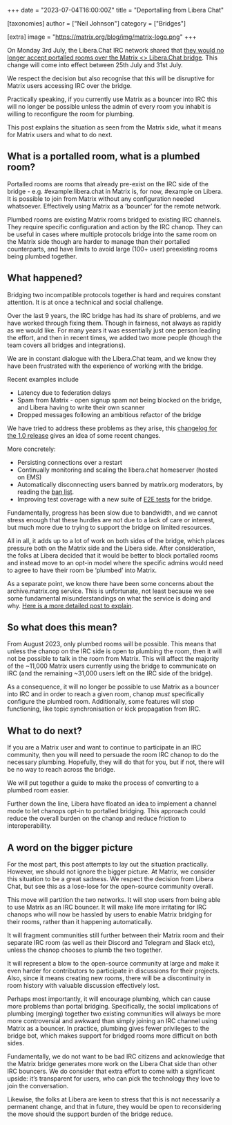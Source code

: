 +++
date = "2023-07-04T16:00:00Z"
title = "Deportalling from Libera Chat"

[taxonomies]
author = ["Neil Johnson"]
category = ["Bridges"]

[extra]
image = "https://matrix.org/blog/img/matrix-logo.png"
+++

On Monday 3rd July, the Libera.Chat IRC network shared that [they would no longer accept portalled rooms over the Matrix &lt;> Libera.Chat bridge](https://libera.chat/news/matrix-deportalling).
This change will come into effect between 25th July and 31st July. 

We respect the decision but also recognise that this will be disruptive for
Matrix users accessing IRC over the bridge. 

Practically speaking, if you currently use Matrix as a bouncer into IRC this 
will no longer be possible unless the admin of every room you inhabit is willing
to reconfigure the room for plumbing. 

This post explains the situation as seen from the Matrix side, what it means for
Matrix users and what to do next. 

<!-- more -->

## What is a portalled room, what is a plumbed room?

Portalled rooms are rooms that already pre-exist on the IRC side of the bridge -
e.g. #example:libera.chat in Matrix is, for now, #example on Libera. It is
possible to join from Matrix without any configuration needed whatsoever.
Effectively using Matrix as a ‘bouncer’ for the remote network. 

Plumbed rooms are existing Matrix rooms bridged to existing IRC channels. They
require specific configuration and action by the IRC chanop. They can be useful
in cases where multiple protocols bridge into the same room on the Matrix side
though are harder to manage than their portalled counterparts, and have limits
to avoid large (100+ user) preexisting rooms being plumbed together.


## What happened?

Bridging two incompatible protocols together is hard and requires constant
attention. It is at once a technical and social challenge. 

Over the last 9 years, the IRC bridge has had its share of problems, and we have
worked through fixing them. Though in fairness, not always as rapidly as we
would like. For many years it was essentially just one person leading the
effort, and then in recent times, we added two more people (though the team
covers all bridges and integrations).

We are in constant dialogue with the Libera.Chat team, and we know they have
been frustrated with the experience of working with the bridge. 

Recent examples include

- Latency due to federation delays
- Spam from Matrix - open signup spam not being blocked on the bridge, and
  Libera having to write their own scanner
- Dropped messages following an ambitious refactor of the bridge

We have tried to address these problems as they arise, this [changelog for the 1.0 release](https://github.com/matrix-org/matrix-appservice-irc/releases/tag/1.0.0)
gives an idea of some recent changes.

More concretely:

- Persisting connections over a restart
- Continually monitoring and scaling the libera.chat homeserver (hosted on EMS)
- Automatically disconnecting users banned by matrix.org moderators, by reading
  the [ban list](https://matrix-org.github.io/matrix-appservice-irc/latest/administrators_guide.html#subscribing-to-moderation-policies).
- Improving test coverage with a new suite of [E2E tests](https://github.com/matrix-org/matrix-appservice-irc/tree/develop/spec/e2e)
  for the bridge. 

Fundamentally, progress has been slow due to bandwidth, and we cannot stress
enough that these hurdles are not due to a lack of care or interest, but much
more due to trying to support the bridge on limited resources.

All in all, it adds up to a lot of work on both sides of the bridge, which
places pressure both on the Matrix side and the Libera side. After
consideration, the folks at Libera decided that it would be better to block
portalled rooms and instead move to an opt-in model where the specific admins
would need to agree to have their room be ‘plumbed’ into Matrix. 

As a separate point, we know there have been some concerns about the
archive.matrix.org service. This is unfortunate, not least because we see some
fundamental misunderstandings on what the service is doing and why.
[Here is a more detailed post to explain](https://matrix.org/blog/2023/07/what-happened-with-the-archive/).


## So what does this mean?

From August 2023, only plumbed rooms will be possible.  This means that unless
the chanop on the IRC side is open to plumbing the room, then it will not be
possible to talk in the room from Matrix. This will affect the majority of the
~11,000 Matrix users currently using the bridge to communicate on IRC (and the
remaining ~31,000 users left on the IRC side of the bridge).

As a consequence, it will no longer be possible to use Matrix as a bouncer into
IRC and in order to reach a given room, chanop _must_ specifically configure the
plumbed room. Additionally, some features will stop functioning, like topic
synchronisation or kick propagation from IRC.


## What to do next?

If you are a Matrix user and want to continue to participate in an IRC
community, then you will need to persuade the room IRC chanop to do the
necessary plumbing. Hopefully, they will do that for you, but if not, there
will be no way to reach across the bridge. 

We will put together a guide to make the process of converting to a plumbed
room easier. 

Further down the line, Libera have floated an idea to implement a channel mode
to let chanops opt-in to portalled bridging. This approach could reduce the
overall burden on the chanop and reduce friction to interoperability.


## A word on the bigger picture

For the most part, this post attempts to lay out the situation practically.
However, we should not ignore the bigger picture. At Matrix, we consider this
situation to be a great sadness. We respect the decision from Libera Chat, but
see this as a lose-lose for the open-source community overall. 

This move will partition the two networks. It will stop users from being able to
use Matrix as an IRC bouncer. It will make life more irritating for IRC chanops
who will now be hassled by users to enable Matrix bridging for their rooms,
rather than it happening automatically. 

It will fragment communities still further between their Matrix room and their
separate IRC room (as well as their Discord and Telegram and Slack etc), unless
the chanop chooses to plumb the two together.

It will represent a blow to the open-source community at large and make it even
harder for contributors to participate in discussions for their projects. Also,
since it means creating new rooms, there will be a discontinuity in room history
with valuable discussion effectively lost. 

Perhaps most importantly, it will encourage plumbing, which can cause more
problems than portal bridging. Specifically, the social implications of plumbing
(merging) together two existing communities will always be more more
controversial and awkward than simply joining an IRC channel using Matrix as a
bouncer. In practice, plumbing gives fewer privileges to the bridge bot, which
makes support for bridged rooms more difficult on both sides.

Fundamentally, we do not want to be bad IRC citizens and acknowledge that the
Matrix bridge generates more work on the Libera Chat side than other IRC
bouncers. We do consider that extra effort to come with a significant upside:
it’s transparent for users, who can pick the technology they love to join the
conversation.

Likewise, the folks at Libera are keen to stress that this is not necessarily a
permanent change, and that in future, they would be open to reconsidering the
move should the support burden of the bridge reduce.
